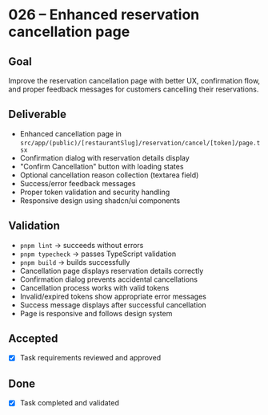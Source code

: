 # 026 – Enhanced reservation cancellation page

## Goal

Improve the reservation cancellation page with better UX, confirmation flow, and proper feedback messages for customers cancelling their reservations.

## Deliverable

- Enhanced cancellation page in `src/app/(public)/[restaurantSlug]/reservation/cancel/[token]/page.tsx`
- Confirmation dialog with reservation details display
- "Confirm Cancellation" button with loading states
- Optional cancellation reason collection (textarea field)
- Success/error feedback messages
- Proper token validation and security handling
- Responsive design using shadcn/ui components

## Validation

- `pnpm lint` → succeeds without errors
- `pnpm typecheck` → passes TypeScript validation
- `pnpm build` → builds successfully
- Cancellation page displays reservation details correctly
- Confirmation dialog prevents accidental cancellations
- Cancellation process works with valid tokens
- Invalid/expired tokens show appropriate error messages
- Success message displays after successful cancellation
- Page is responsive and follows design system

## Accepted

- [x] Task requirements reviewed and approved

## Done

- [x] Task completed and validated
